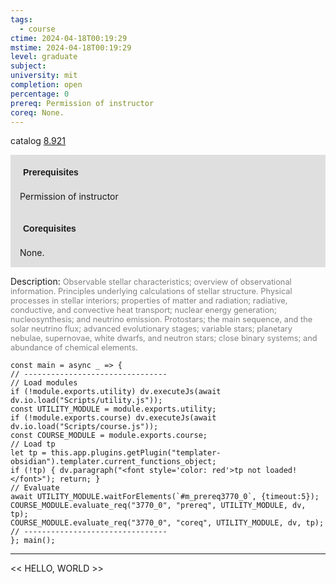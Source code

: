 ```yaml
---
tags:
  - course
ctime: 2024-04-18T00:19:29
mstime: 2024-04-18T00:19:29
level: graduate
subject: 
university: mit
completion: open
percentage: 0
prereq: Permission of instructor
coreq: None.
---
```


catalog [8.921](http://student.mit.edu/catalog/m8b.html#8.921)

<span style="display: block; padding: 15px; background-color: rgb(100, 100, 100, 0.2);"><font id="m_prereq3770_0" style="display: block; font-family: Arial, sans-serif; font-weight: bold; padding: 5px">Prerequisites</font><br><span id="prereq3770_0">Permission of instructor</span></span>
<span style="display: block; padding: 15px; background-color: rgb(100, 100, 100, 0.2);"><font id="m_coreq3770_0" style="display: block; font-family: Arial, sans-serif; font-weight: bold; padding: 5px">Corequisites</font><br><span id="coreq3770_0">None.</span></span>

<font style="">Description:</font>
<font style="color: grey; font-size: 0.8rem;">Observable stellar characteristics; overview of observational information. Principles underlying calculations of stellar structure. Physical processes in stellar interiors; properties of matter and radiation; radiative, conductive, and convective heat transport; nuclear energy generation; nucleosynthesis; and neutrino emission. Protostars; the main sequence, and the solar neutrino flux; advanced evolutionary stages; variable stars; planetary nebulae, supernovae, white dwarfs, and neutron stars; close binary systems; and abundance of chemical elements.</font>

```dataviewjs
const main = async _ => {
// --------------------------------
// Load modules
if (!module.exports.utility) dv.executeJs(await dv.io.load("Scripts/utility.js"));
const UTILITY_MODULE = module.exports.utility;
if (!module.exports.course) dv.executeJs(await dv.io.load("Scripts/course.js"));
const COURSE_MODULE = module.exports.course;
// Load tp
let tp = this.app.plugins.getPlugin("templater-obsidian").templater.current_functions_object;
if (!tp) { dv.paragraph("<font style='color: red'>tp not loaded!</font>"); return; }
// Evaluate
await UTILITY_MODULE.waitForElements(`#m_prereq3770_0`, {timeout:5});
COURSE_MODULE.evaluate_req("3770_0", "prereq", UTILITY_MODULE, dv, tp);
COURSE_MODULE.evaluate_req("3770_0", "coreq", UTILITY_MODULE, dv, tp);
// --------------------------------
}; main();
```

---

<< HELLO, WORLD >>
